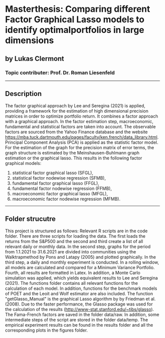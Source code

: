 # Masterthesis: Comparing different Factor Graphical Lasso models to identify optimalportfolios in large dimensions
## by Lukas Clermont
### Topic contributer:  Prof.  Dr.  Roman Liesenfeld
---------------------
## Description
The factor graphical approach by Lee and Seregina (2021) is applied, providing a framework for the estimation of high dimensional precision matrices in order to optimize portfolio return. It combines a factor approach with a graphical approach. In the factor estimation step, macroeconomic, fundamental and statistical factors are taken into account. The observable factors are sourced from the Yahoo Finance database and the website https://mba.tuck.dartmouth.edu/pages/faculty/ken.french/data_library.html. Principal Component Analysis (PCA) is applied as the statistic factor model. For the estimation of the graph for the precision matrix of error terms, the graph structure is estimated by the Meinshausen-Buhlmann graph estimation or the graphical lasso. This results in the following factor graphical models: 
1. statistical factor graphical lasso (SFGL),
2. statistical factor nodewise regression (SFMB),
3. fundamental factor graphical lasso (FFGL),
4. fundamental factor nodewise regression (FFMB),
5. macroeconomic factor graphical lasso (MFGL),
6. macroeconomic factor nodewise regression (MFMB).
---------------------
## Folder strucutre
This project is structured as follows: 
Relevant R scripts are in the code folder. There are three scripts for loading the data. The first loads the returns from the S&P500 and the second and third create a list of all relevant daily or monthly data. In the second step, graphs for the period from 1.1.2021 to 31.6.2021 are divided into communities using the Walktrapmethod by Pons and Latapy (2005) and plotted graphically. In the third step, a daily and monthly experiment is conducted. In a rolling window, all models are calculated and compared for a Minimum Variance Portfolio. Fourth, all results are formatted in Latex. In addition, a Monte Carlo simulation was applied, which yields equivalent results to Lee and Seregina (2021).
The functions folder contains all relevant functions for the calculation of each model. In addition, functions for the benchmark models of POET and the Leoit and Wolf estimator are also included. The function "getGlasso_Manual" is the graphical Lasso algorithm by by Friedman et al. (2008). Due to the faster performance, the Glasso package was used for the calculation of the results (http://www-stat.stanford.edu/~tibs/glasso). The Fama-French factors are saved in the folder data/raw. In addition, some intermediate steps of the script are stored in the folder data/temp. The empirical experiment results can be found in the results folder and all the corresponding plots in the figures folder. 